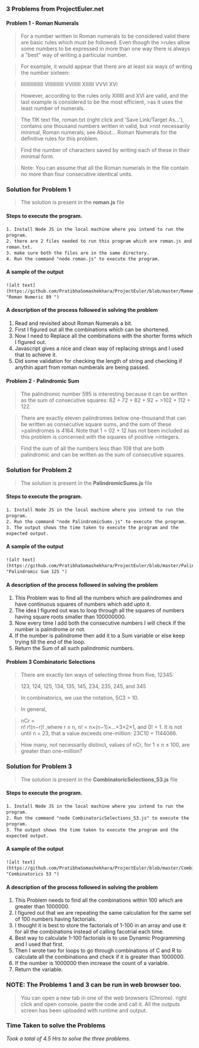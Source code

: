 ### 3 Problems from ProjectEuler.net


#### Problem 1 - Roman Numerals

>For a number written in Roman numerals to be considered valid there are basic rules which must be followed. Even though the >rules allow some numbers to be expressed in more than one way there is always a "best" way of writing a particular number.

>For example, it would appear that there are at least six ways of writing the number sixteen:

>IIIIIIIIIIIIIIII
>VIIIIIIIIIII
>VVIIIIII
>XIIIIII
>VVVI
>XVI

>However, according to the rules only XIIIIII and XVI are valid, and the last example is considered to be the most efficient, >as it uses the least number of numerals.

>The 11K text file, roman.txt (right click and 'Save Link/Target As...'), contains one thousand numbers written in valid, but >not necessarily minimal, Roman numerals; see About... Roman Numerals for the definitive rules for this problem.

>Find the number of characters saved by writing each of these in their minimal form.

>Note: You can assume that all the Roman numerals in the file contain no more than four consecutive identical units.

### Solution for Problem 1 

>The solution is present in the  **roman.js** file 

#### Steps to execute the program.
    1. Install Node JS in the local machine where you intend to run the program.
    2. there are 2 files needed to run this program which are roman.js and roman.txt.
    3. make sure both the files are in the same directory.
    4. Run the command "node roman.js" to execute the program.
    
#### A sample of the output
    ![alt text](https://github.com/PratibhaSomashekhara/ProjectEuler/blob/master/RomanNumber_89.png "Roman Numeric 89 ")
    
    
    
#### A description  of  the  process  followed  in  solving  the problem

   1. Read and revisited about Roman Numerals a bit.
   2. First I figured out all the combinations which can be shortened.
   3. Now I need to Replace all the combinations with the shorter forms which I figured out.
   4. Javascript gives a nice and clean way of replacing strings and I used that to achieve it.
   5. Did some validation for checking the length of string and checking if anythin apart from roman numberals are being             passed.
   
   
#### Problem 2 - Palindromic Sum  
>The palindromic number 595 is interesting because it can be written as the sum of consecutive squares: 62 + 72 + 82 + 92 + >102 + 112 + 122.

>There are exactly eleven palindromes below one-thousand that can be written as consecutive square sums, and the sum of these >palindromes is 4164. Note that 1 = 02 + 12 has not been included as this problem is concerned with the squares of positive >integers.

>Find the sum of all the numbers less than 108 that are both palindromic and can be written as the sum of consecutive squares.

### Solution for Problem 2 

>The solution is present in the  **PalindromicSums.js** file 

#### Steps to execute the program.
    1. Install Node JS in the local machine where you intend to run the program.
    2. Run the command "node PalindromicSums.js" to execute the program.
    3. The output shows the time taken to execute the program and the expected output.
    
#### A sample of the output
    ![alt text](https://github.com/PratibhaSomashekhara/ProjectEuler/blob/master/PalindromicSums_125.png "Palindromic Sum 125 ")
    
    
    
#### A description  of  the  process  followed  in  solving  the problem

   1. This Problem was to find all the numbers which are palindromes and have continuous squares of numbers which add upto it.
   2. The idea I figured out was to loop through all the squares of numbers having square roots smaller than 100000000.
   3. Now every time I add both the consecutive numbers I will check if the number is palindrome or not.
   4. If the number is palindrome then add it to a Sum variable or else keep trying till the end of the loop.
   5. Return the Sum of all such palindromic numbers.
     
   
#### Problem 3 Combinatoric Selections
>There are exactly ten ways of selecting three from five, 12345:

>123, 124, 125, 134, 135, 145, 234, 235, 245, and 345

>In combinatorics, we use the notation, 5C3 = 10.

>In general,

>nCr =	
>n!
>r!(n−r)!
>,where r ≤ n, n! = n×(n−1)×...×3×2×1, and 0! = 1.
>It is not until n = 23, that a value exceeds one-million: 23C10 = 1144066.

>How many, not necessarily distinct, values of  nCr, for 1 ≤ n ≤ 100, are greater than one-million?

### Solution for Problem 3 

>The solution is present in the  **CombinatoricSelections_53.js** file 

#### Steps to execute the program.
    1. Install Node JS in the local machine where you intend to run the program.
    2. Run the command "node CombinatoricSelections_53.js" to execute the program.
    3. The output shows the time taken to execute the program and the expected output.
    
#### A sample of the output
    ![alt text](https://github.com/PratibhaSomashekhara/ProjectEuler/blob/master/Combinatorics_53.png "Combinatorics 53 ")
    
    
    
#### A description  of  the  process  followed  in  solving  the problem

   1. This Problem needs to find all the combinations within 100 which are greater than 1000000.
   2. I figured out that we are repeating the same calculation for the same set of 100 numbers having factorials.
   3. I thought it is best to store the factorials of 1-100 in an array and use it for all the combinations instead of calling       facotrial each time.
   4. Best way to calculate 1-100 factorials is to use Dynamic Programming and I used that first.
   5. Then I wrote two for loops to go through combinations of C and R to calculate all the combinations and check if it is         greater than 1000000.
   6. If the number is 1000000 then increase the count of a variable.
   7. Return the variable.



### **NOTE**: The Problems 1 and 3 can be run in web browser too.
> You can open a new tab in one of the web browsers (Chrome).
> right click and open console.
> paste the code and call it.
> All the outputs screen has been uploaded with runtime and output.

### **Time Taken to solve the Problems**
*Took a total of 4.5 Hrs to solve the three problems.*
